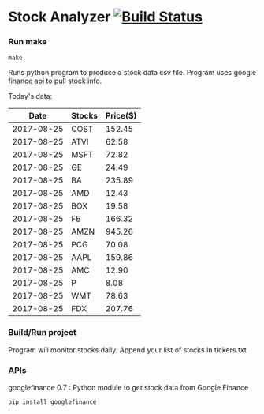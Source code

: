 # Stock Analyzer [![Build Status](https://travis-ci.org/ogoyal/StockAnalyzer.svg?branch=master)](https://travis-ci.org/ogoyal/StockAnalyzer)

### Run make
```
make
```

Runs python program to produce a stock data csv file. Program uses google finance api to pull stock info.

Today's data:

| Date| Stocks| Price($) | 
| --- | --- | ---  | 
| 2017-08-25| COST| 152.45 | 
| 2017-08-25| ATVI| 62.58 | 
| 2017-08-25| MSFT| 72.82 | 
| 2017-08-25| GE| 24.49 | 
| 2017-08-25| BA| 235.89 | 
| 2017-08-25| AMD| 12.43 | 
| 2017-08-25| BOX| 19.58 | 
| 2017-08-25| FB| 166.32 | 
| 2017-08-25| AMZN| 945.26 | 
| 2017-08-25| PCG| 70.08 | 
| 2017-08-25| AAPL| 159.86 | 
| 2017-08-25| AMC| 12.90 | 
| 2017-08-25| P| 8.08 | 
| 2017-08-25| WMT| 78.63 | 
| 2017-08-25| FDX| 207.76 | 

### Build/Run project

Program will monitor stocks daily. Append your list of stocks in tickers.txt

### APIs
googlefinance 0.7 : Python module to get stock data from Google Finance

```
pip install googlefinance
```

